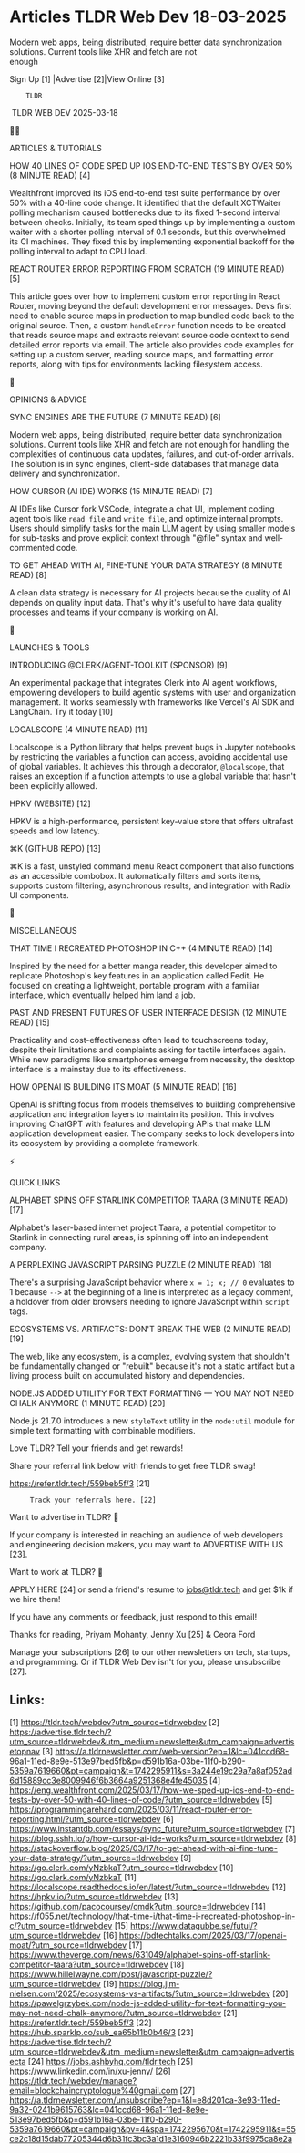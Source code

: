 # Articles TLDR Web Dev 18-03-2025

Modern web apps, being distributed, require better data
synchronization solutions. Current tools like XHR and fetch are not
enough ‌ ‌ ‌ ‌ ‌ ‌ ‌ ‌ ‌ ‌ ‌ ‌ ‌ ‌ ‌ ‌ ‌ ‌ ‌ ‌ ‌ ‌ ‌ ‌ ‌ ‌  ‌ ‌ ‌ ‌ ‌ ‌ ‌ ‌ ‌ ‌ ‌ ‌ ‌ ‌ ‌ ‌ ‌ ‌ ‌ ‌ ‌ ‌ ‌ ‌ ‌ ‌ 


 Sign Up [1] |Advertise [2]|View Online [3] 

		TLDR 

 TLDR WEB DEV 2025-03-18

🧑‍💻 

ARTICLES & TUTORIALS

 HOW 40 LINES OF CODE SPED UP IOS END-TO-END TESTS BY OVER 50% (8
MINUTE READ) [4] 

 Wealthfront improved its iOS end-to-end test suite performance by
over 50% with a 40-line code change. It identified that the default
XCTWaiter polling mechanism caused bottlenecks due to its fixed
1-second interval between checks. Initially, its team sped things up
by implementing a custom waiter with a shorter polling interval of 0.1
seconds, but this overwhelmed its CI machines. They fixed this by
implementing exponential backoff for the polling interval to adapt to
CPU load. 

 REACT ROUTER ERROR REPORTING FROM SCRATCH (19 MINUTE READ) [5] 

 This article goes over how to implement custom error reporting in
React Router, moving beyond the default development error messages.
Devs first need to enable source maps in production to map bundled
code back to the original source. Then, a custom `handleError`
function needs to be created that reads source maps and extracts
relevant source code context to send detailed error reports via email.
The article also provides code examples for setting up a custom
server, reading source maps, and formatting error reports, along with
tips for environments lacking filesystem access. 

🧠 

OPINIONS & ADVICE

 SYNC ENGINES ARE THE FUTURE (7 MINUTE READ) [6] 

 Modern web apps, being distributed, require better data
synchronization solutions. Current tools like XHR and fetch are not
enough for handling the complexities of continuous data updates,
failures, and out-of-order arrivals. The solution is in sync engines,
client-side databases that manage data delivery and synchronization. 

 HOW CURSOR (AI IDE) WORKS (15 MINUTE READ) [7] 

 AI IDEs like Cursor fork VSCode, integrate a chat UI, implement
coding agent tools like `read_file` and `write_file`, and optimize
internal prompts. Users should simplify tasks for the main LLM agent
by using smaller models for sub-tasks and prove explicit context
through "@file" syntax and well-commented code. 

 TO GET AHEAD WITH AI, FINE-TUNE YOUR DATA STRATEGY (8 MINUTE READ)
[8] 

 A clean data strategy is necessary for AI projects because the
quality of AI depends on quality input data. That's why it's useful to
have data quality processes and teams if your company is working on
AI. 

🚀 

LAUNCHES & TOOLS

 INTRODUCING @CLERK/AGENT-TOOLKIT (SPONSOR) [9] 

 An experimental package that integrates Clerk into AI agent
workflows, empowering developers to build agentic systems with user
and organization management. It works seamlessly with frameworks like
Vercel's AI SDK and LangChain. Try it today [10] 

 LOCALSCOPE (4 MINUTE READ) [11] 

 Localscope is a Python library that helps prevent bugs in Jupyter
notebooks by restricting the variables a function can access, avoiding
accidental use of global variables. It achieves this through a
decorator, `@localscope`, that raises an exception if a function
attempts to use a global variable that hasn't been explicitly allowed.


 HPKV (WEBSITE) [12] 

 HPKV is a high-performance, persistent key-value store that offers
ultrafast speeds and low latency. 

 ⌘K (GITHUB REPO) [13] 

 ⌘K is a fast, unstyled command menu React component that also
functions as an accessible combobox. It automatically filters and
sorts items, supports custom filtering, asynchronous results, and
integration with Radix UI components. 

🎁 

MISCELLANEOUS

 THAT TIME I RECREATED PHOTOSHOP IN C++ (4 MINUTE READ) [14] 

 Inspired by the need for a better manga reader, this developer aimed
to replicate Photoshop's key features in an application called Fedit.
He focused on creating a lightweight, portable program with a familiar
interface, which eventually helped him land a job. 

 PAST AND PRESENT FUTURES OF USER INTERFACE DESIGN (12 MINUTE READ)
[15] 

 Practicality and cost-effectiveness often lead to touchscreens today,
despite their limitations and complaints asking for tactile interfaces
again. While new paradigms like smartphones emerge from necessity, the
desktop interface is a mainstay due to its effectiveness. 

 HOW OPENAI IS BUILDING ITS MOAT (5 MINUTE READ) [16] 

 OpenAI is shifting focus from models themselves to building
comprehensive application and integration layers to maintain its
position. This involves improving ChatGPT with features and developing
APIs that make LLM application development easier. The company seeks
to lock developers into its ecosystem by providing a complete
framework. 

⚡ 

QUICK LINKS

 ALPHABET SPINS OFF STARLINK COMPETITOR TAARA (3 MINUTE READ) [17] 

 Alphabet's laser-based internet project Taara, a potential competitor
to Starlink in connecting rural areas, is spinning off into an
independent company. 

 A PERPLEXING JAVASCRIPT PARSING PUZZLE (2 MINUTE READ) [18] 

 There's a surprising JavaScript behavior where `x = 1; x; // 0`
evaluates to 1 because `-->` at the beginning of a line is interpreted
as a legacy comment, a holdover from older browsers needing to ignore
JavaScript within `script` tags. 

 ECOSYSTEMS VS. ARTIFACTS: DON'T BREAK THE WEB (2 MINUTE READ) [19] 

 The web, like any ecosystem, is a complex, evolving system that
shouldn't be fundamentally changed or "rebuilt" because it's not a
static artifact but a living process built on accumulated history and
dependencies. 

 NODE.JS ADDED UTILITY FOR TEXT FORMATTING — YOU MAY NOT NEED CHALK
ANYMORE (1 MINUTE READ) [20] 

 Node.js 21.7.0 introduces a new `styleText` utility in the
`node:util` module for simple text formatting with combinable
modifiers. 

Love TLDR? Tell your friends and get rewards!

 Share your referral link below with friends to get free TLDR swag! 

 https://refer.tldr.tech/559beb5f/3 [21] 

		 Track your referrals here. [22] 

Want to advertise in TLDR? 📰

 If your company is interested in reaching an audience of web
developers and engineering decision makers, you may want to ADVERTISE
WITH US [23]. 

Want to work at TLDR? 💼

 APPLY HERE [24] or send a friend's resume to jobs@tldr.tech and get
$1k if we hire them! 

 If you have any comments or feedback, just respond to this email! 

Thanks for reading, 
Priyam Mohanty, Jenny Xu [25] & Ceora Ford 

 Manage your subscriptions [26] to our other newsletters on tech,
startups, and programming. Or if TLDR Web Dev isn't for you, please
unsubscribe [27]. 

 

Links:
------
[1] https://tldr.tech/webdev?utm_source=tldrwebdev
[2] https://advertise.tldr.tech/?utm_source=tldrwebdev&utm_medium=newsletter&utm_campaign=advertisetopnav
[3] https://a.tldrnewsletter.com/web-version?ep=1&lc=041ccd68-96a1-11ed-8e9e-513e97bed5fb&p=d591b16a-03be-11f0-b290-5359a7619660&pt=campaign&t=1742295911&s=3a244e19c29a7a8af052ad6d15889cc3e8009946f6b3664a9251368e4fe45035
[4] https://eng.wealthfront.com/2025/03/17/how-we-sped-up-ios-end-to-end-tests-by-over-50-with-40-lines-of-code/?utm_source=tldrwebdev
[5] https://programmingarehard.com/2025/03/11/react-router-error-reporting.html/?utm_source=tldrwebdev
[6] https://www.instantdb.com/essays/sync_future?utm_source=tldrwebdev
[7] https://blog.sshh.io/p/how-cursor-ai-ide-works?utm_source=tldrwebdev
[8] https://stackoverflow.blog/2025/03/17/to-get-ahead-with-ai-fine-tune-your-data-strategy/?utm_source=tldrwebdev
[9] https://go.clerk.com/yNzbkaT?utm_source=tldrwebdev
[10] https://go.clerk.com/yNzbkaT
[11] https://localscope.readthedocs.io/en/latest/?utm_source=tldrwebdev
[12] https://hpkv.io/?utm_source=tldrwebdev
[13] https://github.com/pacocoursey/cmdk?utm_source=tldrwebdev
[14] https://f055.net/technology/that-time-i/that-time-i-recreated-photoshop-in-c/?utm_source=tldrwebdev
[15] https://www.datagubbe.se/futui/?utm_source=tldrwebdev
[16] https://bdtechtalks.com/2025/03/17/openai-moat/?utm_source=tldrwebdev
[17] https://www.theverge.com/news/631049/alphabet-spins-off-starlink-competitor-taara?utm_source=tldrwebdev
[18] https://www.hillelwayne.com/post/javascript-puzzle/?utm_source=tldrwebdev
[19] https://blog.jim-nielsen.com/2025/ecosystems-vs-artifacts/?utm_source=tldrwebdev
[20] https://pawelgrzybek.com/node-js-added-utility-for-text-formatting-you-may-not-need-chalk-anymore/?utm_source=tldrwebdev
[21] https://refer.tldr.tech/559beb5f/3
[22] https://hub.sparklp.co/sub_ea65b11b0b46/3
[23] https://advertise.tldr.tech/?utm_source=tldrwebdev&utm_medium=newsletter&utm_campaign=advertisecta
[24] https://jobs.ashbyhq.com/tldr.tech
[25] https://www.linkedin.com/in/xu-jenny/
[26] https://tldr.tech/webdev/manage?email=blockchaincryptologue%40gmail.com
[27] https://a.tldrnewsletter.com/unsubscribe?ep=1&l=e8d201ca-3e93-11ed-9a32-0241b9615763&lc=041ccd68-96a1-11ed-8e9e-513e97bed5fb&p=d591b16a-03be-11f0-b290-5359a7619660&pt=campaign&pv=4&spa=1742295670&t=1742295911&s=55ce2c18d15dab77205344d6b31fc3bc3a1d1e3160946b2221b33f9975ca8e2a